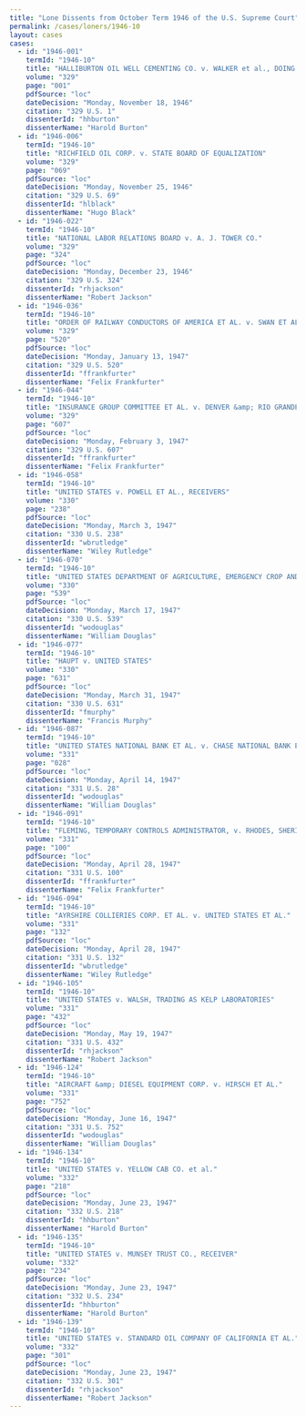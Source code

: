 ```yaml
---
title: "Lone Dissents from October Term 1946 of the U.S. Supreme Court"
permalink: /cases/loners/1946-10
layout: cases
cases:
  - id: "1946-001"
    termId: "1946-10"
    title: "HALLIBURTON OIL WELL CEMENTING CO. v. WALKER et al., DOING BUSINESS AS DEPTHOGRAPH CO."
    volume: "329"
    page: "001"
    pdfSource: "loc"
    dateDecision: "Monday, November 18, 1946"
    citation: "329 U.S. 1"
    dissenterId: "hhburton"
    dissenterName: "Harold Burton"
  - id: "1946-006"
    termId: "1946-10"
    title: "RICHFIELD OIL CORP. v. STATE BOARD OF EQUALIZATION"
    volume: "329"
    page: "069"
    pdfSource: "loc"
    dateDecision: "Monday, November 25, 1946"
    citation: "329 U.S. 69"
    dissenterId: "hlblack"
    dissenterName: "Hugo Black"
  - id: "1946-022"
    termId: "1946-10"
    title: "NATIONAL LABOR RELATIONS BOARD v. A. J. TOWER CO."
    volume: "329"
    page: "324"
    pdfSource: "loc"
    dateDecision: "Monday, December 23, 1946"
    citation: "329 U.S. 324"
    dissenterId: "rhjackson"
    dissenterName: "Robert Jackson"
  - id: "1946-036"
    termId: "1946-10"
    title: "ORDER OF RAILWAY CONDUCTORS OF AMERICA ET AL. v. SWAN ET AL."
    volume: "329"
    page: "520"
    pdfSource: "loc"
    dateDecision: "Monday, January 13, 1947"
    citation: "329 U.S. 520"
    dissenterId: "ffrankfurter"
    dissenterName: "Felix Frankfurter"
  - id: "1946-044"
    termId: "1946-10"
    title: "INSURANCE GROUP COMMITTEE ET AL. v. DENVER &amp; RIO GRANDE WESTERN RAILROAD CO. ET AL."
    volume: "329"
    page: "607"
    pdfSource: "loc"
    dateDecision: "Monday, February 3, 1947"
    citation: "329 U.S. 607"
    dissenterId: "ffrankfurter"
    dissenterName: "Felix Frankfurter"
  - id: "1946-058"
    termId: "1946-10"
    title: "UNITED STATES v. POWELL ET AL., RECEIVERS"
    volume: "330"
    page: "238"
    pdfSource: "loc"
    dateDecision: "Monday, March 3, 1947"
    citation: "330 U.S. 238"
    dissenterId: "wbrutledge"
    dissenterName: "Wiley Rutledge"
  - id: "1946-070"
    termId: "1946-10"
    title: "UNITED STATES DEPARTMENT OF AGRICULTURE, EMERGENCY CROP AND FEED LOANS v. REMUND, ADMINISTRATOR"
    volume: "330"
    page: "539"
    pdfSource: "loc"
    dateDecision: "Monday, March 17, 1947"
    citation: "330 U.S. 539"
    dissenterId: "wodouglas"
    dissenterName: "William Douglas"
  - id: "1946-077"
    termId: "1946-10"
    title: "HAUPT v. UNITED STATES"
    volume: "330"
    page: "631"
    pdfSource: "loc"
    dateDecision: "Monday, March 31, 1947"
    citation: "330 U.S. 631"
    dissenterId: "fmurphy"
    dissenterName: "Francis Murphy"
  - id: "1946-087"
    termId: "1946-10"
    title: "UNITED STATES NATIONAL BANK ET AL. v. CHASE NATIONAL BANK ET AL."
    volume: "331"
    page: "028"
    pdfSource: "loc"
    dateDecision: "Monday, April 14, 1947"
    citation: "331 U.S. 28"
    dissenterId: "wodouglas"
    dissenterName: "William Douglas"
  - id: "1946-091"
    termId: "1946-10"
    title: "FLEMING, TEMPORARY CONTROLS ADMINISTRATOR, v. RHODES, SHERIFF, ET AL."
    volume: "331"
    page: "100"
    pdfSource: "loc"
    dateDecision: "Monday, April 28, 1947"
    citation: "331 U.S. 100"
    dissenterId: "ffrankfurter"
    dissenterName: "Felix Frankfurter"
  - id: "1946-094"
    termId: "1946-10"
    title: "AYRSHIRE COLLIERIES CORP. ET AL. v. UNITED STATES ET AL."
    volume: "331"
    page: "132"
    pdfSource: "loc"
    dateDecision: "Monday, April 28, 1947"
    citation: "331 U.S. 132"
    dissenterId: "wbrutledge"
    dissenterName: "Wiley Rutledge"
  - id: "1946-105"
    termId: "1946-10"
    title: "UNITED STATES v. WALSH, TRADING AS KELP LABORATORIES"
    volume: "331"
    page: "432"
    pdfSource: "loc"
    dateDecision: "Monday, May 19, 1947"
    citation: "331 U.S. 432"
    dissenterId: "rhjackson"
    dissenterName: "Robert Jackson"
  - id: "1946-124"
    termId: "1946-10"
    title: "AIRCRAFT &amp; DIESEL EQUIPMENT CORP. v. HIRSCH ET AL."
    volume: "331"
    page: "752"
    pdfSource: "loc"
    dateDecision: "Monday, June 16, 1947"
    citation: "331 U.S. 752"
    dissenterId: "wodouglas"
    dissenterName: "William Douglas"
  - id: "1946-134"
    termId: "1946-10"
    title: "UNITED STATES v. YELLOW CAB CO. et al."
    volume: "332"
    page: "218"
    pdfSource: "loc"
    dateDecision: "Monday, June 23, 1947"
    citation: "332 U.S. 218"
    dissenterId: "hhburton"
    dissenterName: "Harold Burton"
  - id: "1946-135"
    termId: "1946-10"
    title: "UNITED STATES v. MUNSEY TRUST CO., RECEIVER"
    volume: "332"
    page: "234"
    pdfSource: "loc"
    dateDecision: "Monday, June 23, 1947"
    citation: "332 U.S. 234"
    dissenterId: "hhburton"
    dissenterName: "Harold Burton"
  - id: "1946-139"
    termId: "1946-10"
    title: "UNITED STATES v. STANDARD OIL COMPANY OF CALIFORNIA ET AL."
    volume: "332"
    page: "301"
    pdfSource: "loc"
    dateDecision: "Monday, June 23, 1947"
    citation: "332 U.S. 301"
    dissenterId: "rhjackson"
    dissenterName: "Robert Jackson"
---
```

